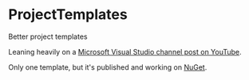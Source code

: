 # ProjectTemplates
 Better project templates

Leaning heavily on a [Microsoft Visual Studio channel post on YouTube](https://www.youtube.com/watch?v=GDNcxU0_OuE&ab_channel=MicrosoftVisualStudio).

Only one template, but it's published and working on [NuGet](https://www.nuget.org/packages/AnthonyPWatts.Templates.MVC).
